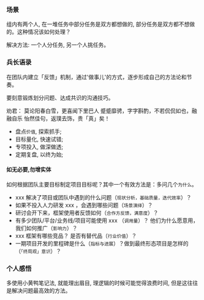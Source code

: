<!--
abbrlink: cazfwhy6
-->

### 场景

组内有两个人, 在一堆任务中部分任务是双方都想做的, 部分任务是双方都不想做的。这种情况该如何处理？

解决方法: 一个人分任务, 另一个人挑任务。

### 兵长语录

在团队内建立「反馈」机制，通过'做事儿'的方式，逐步形成自己的方法论和节奏。

要刻意锻炼划分问题、达成共识的沟通技巧。

劝君：
莫论阳春白雪，更喜闻下里巴人
蹙蹙靡骋，字字斟酌，不若侃侃如也，融融自乐
怡然佳句，返璞去饰，贵「真」矣！

* 盘点`价值`, 探索抓手;
* 目标量化, 快速试错;
* 专项投入, 做深做透;
* 定期复盘, 以终为始;

#### 如无必要,勿增实体

如何根据团队主要目标制定项目目标呢？其中一个有效方法是：多问几个`为什么`。

* xxx 解决了项目或团队中遇到的什么问题（`现状分析，基础质量，迭代效率`）？
* 如果不投入人力研发 xxx ，会遇到哪些问题（`场景演绎`）？
* 研讨会开下来，框架使用者反馈如何（`合作方反馈，满意度`）？
* 有多少团队/平台/业务线/项目可能使用 xxx （`调用量`）？ 他们为什么愿意用，我们如何推广（`影响力`）？
* xxx 框架有哪些竞品？ 是否有替代品（`行业价值`）？
* 一期项目开发的里程碑是什么（`指标与进展`）？做到最终形态项目是怎样的（`「终局观」意识`）？

### 个人感悟

多使用小黄鸭笔记法, 就能理出眉目, 理逻辑的时候可能觉得浪费时间, 但是这往往是解决问题最高效的方法。
